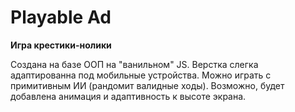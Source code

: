 # Playable Ad
**Игра крестики-нолики**

Создана на базе ООП на "ванильном" JS. Верстка слегка адаптированна под мобильные устройства.
Можно играть с примитивным ИИ (рандомит валидные ходы). Возможно, будет добавлена анимация и адаптивность к высоте экрана.


